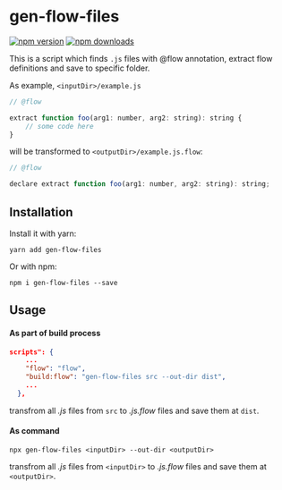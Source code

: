 # gen-flow-files

[![npm version](https://img.shields.io/npm/v/gen-flow-files.svg)](https://www.npmjs.com/package/gen-flow-files)
[![npm downloads](https://img.shields.io/npm/dt/gen-flow-files.svg)](https://www.npmjs.com/package/gen-flow-files)

This is a script which finds `.js` files with @flow annotation, extract flow definitions and save to specific folder.

As example, `<inputDir>/example.js`
```javascript
// @flow

extract function foo(arg1: number, arg2: string): string {
    // some code here
}
```
will be transformed to `<outputDir>/example.js.flow`:
```javascript
// @flow

declare extract function foo(arg1: number, arg2: string): string;
```

## Installation

Install it with yarn:

```
yarn add gen-flow-files
```

Or with npm:

```
npm i gen-flow-files --save
```

## Usage
#### As part of build process

```json
scripts": {
    ...
    "flow": "flow",
    "build:flow": "gen-flow-files src --out-dir dist",
    ...
  },
```
transfrom all *.js* files from `src` to *.js.flow* files and save them at `dist`. 

#### As command
```
npx gen-flow-files <inputDir> --out-dir <outputDir>
```
transfrom all *.js* files from `<inputDir>` to *.js.flow* files and save them at `<outputDir>`. 


